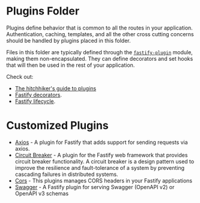 # Plugins Folder

Plugins define behavior that is common to all the routes in your
application. Authentication, caching, templates, and all the other cross
cutting concerns should be handled by plugins placed in this folder.

Files in this folder are typically defined through the
[`fastify-plugin`](https://github.com/fastify/fastify-plugin) module,
making them non-encapsulated. They can define decorators and set hooks
that will then be used in the rest of your application.

Check out:

- [The hitchhiker's guide to plugins](https://www.fastify.io/docs/latest/Guides/Plugins-Guide/)
- [Fastify decorators](https://www.fastify.io/docs/latest/Reference/Decorators/).
- [Fastify lifecycle](https://www.fastify.io/docs/latest/Reference/Lifecycle/).

# Customized Plugins

- [Axios](https://github.com/axios/axios) - A plugin for Fastify that adds support for sending requests via axios.
- [Circuit Breaker](https://github.com/fastify/fastify-circuit-breaker) - A plugin for the Fastify web framework that provides circuit breaker functionality. A circuit breaker is a design pattern used to improve the resilience and fault-tolerance of a system by preventing cascading failures in distributed systems.
- [Cors](https://github.com/fastify/fastify-cors) - This plugins manages CORS headers in your Fastify applications
- [Swagger](https://github.com/fastify/fastify-swagger) - A Fastify plugin for serving Swagger (OpenAPI v2) or OpenAPI v3 schemas
